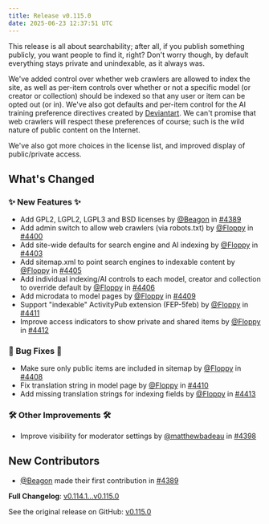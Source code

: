 ```yaml
---
title: Release v0.115.0
date: 2025-06-23 12:37:51 UTC
---
```

This release is all about searchability; after all, if you publish something publicly, you want people to find it, right? Don't worry though, by default everything stays private and unindexable, as it always was.

We've added control over whether web crawlers are allowed to index the site, as well as per-item controls over whether or not a specific model (or creator or collection) should be indexed so that any user or item can be opted out (or in). We've also got defaults and per-item control for the AI training preference directives created by [Deviantart](https://www.foundationwebdev.com/2022/11/noai-noimageai-meta-tag-how-to-install/). We can't promise that web crawlers will respect these preferences of course; such is the wild nature of public content on the Internet.

We've also got more choices in the license list, and improved display of public/private access.

## What's Changed
### ✨ New Features ✨
* Add GPL2, LGPL2, LGPL3 and BSD licenses by [@Beagon](https://github.com/Beagon) in [#4389](https://github.com/manyfold3d/manyfold/pull/4389)
* Add admin switch to allow web crawlers (via robots.txt) by [@Floppy](https://github.com/Floppy) in [#4400](https://github.com/manyfold3d/manyfold/pull/4400)
* Add site-wide defaults for search engine and AI indexing by [@Floppy](https://github.com/Floppy) in [#4403](https://github.com/manyfold3d/manyfold/pull/4403)
* Add sitemap.xml to point search engines to indexable content by [@Floppy](https://github.com/Floppy) in [#4405](https://github.com/manyfold3d/manyfold/pull/4405)
* Add individual indexing/AI controls to each model, creator and collection to override default by [@Floppy](https://github.com/Floppy) in [#4406](https://github.com/manyfold3d/manyfold/pull/4406)
* Add microdata to model pages by [@Floppy](https://github.com/Floppy) in [#4409](https://github.com/manyfold3d/manyfold/pull/4409)
* Support "indexable" ActivityPub extension (FEP-5feb) by [@Floppy](https://github.com/Floppy) in [#4411](https://github.com/manyfold3d/manyfold/pull/4411)
* Improve access indicators to show private and shared items by [@Floppy](https://github.com/Floppy) in [#4412](https://github.com/manyfold3d/manyfold/pull/4412)
### 🐛 Bug Fixes 🐛
* Make sure only public items are included in sitemap by [@Floppy](https://github.com/Floppy) in [#4408](https://github.com/manyfold3d/manyfold/pull/4408)
* Fix translation string in model page by [@Floppy](https://github.com/Floppy) in [#4410](https://github.com/manyfold3d/manyfold/pull/4410)
* Add missing translation strings for indexing fields by [@Floppy](https://github.com/Floppy) in [#4413](https://github.com/manyfold3d/manyfold/pull/4413)
### 🛠️ Other Improvements 🛠️
* Improve visibility for moderator settings by [@matthewbadeau](https://github.com/matthewbadeau) in [#4398](https://github.com/manyfold3d/manyfold/pull/4398)

## New Contributors
* [@Beagon](https://github.com/Beagon) made their first contribution in [#4389](https://github.com/manyfold3d/manyfold/pull/4389)

**Full Changelog**: [v0.114.1...v0.115.0](https://github.com/manyfold3d/manyfold/compare/v0.114.1...v0.115.0)

See the original release on GitHub: [v0.115.0](https://github.com/manyfold3d/manyfold/releases/tag/v0.115.0)
